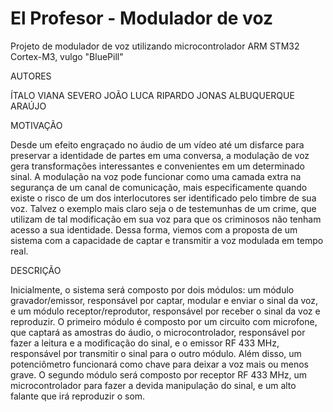 # El Profesor - Modulador de voz

Projeto de modulador de voz utilizando microcontrolador ARM STM32 Cortex-M3, vulgo "BluePill"

AUTORES

  ÍTALO VIANA SEVERO
  JOÃO LUCA RIPARDO
  JONAS ALBUQUERQUE ARAÚJO


MOTIVAÇÃO

Desde um efeito engraçado no áudio de um vídeo até um disfarce para preservar a identidade de partes em uma conversa, a modulação de voz gera transformações interessantes e convenientes em um determinado sinal. A modulação na voz pode funcionar como uma camada extra na segurança de um canal de comunicação, mais especificamente quando existe o risco de um dos interlocutores ser identificado pelo timbre de sua voz. Talvez o exemplo mais claro seja o de testemunhas de um crime, que utilizam de tal modificação em sua voz para que os criminosos não tenham acesso a sua identidade. Dessa forma, viemos com a proposta de um sistema com a capacidade de captar e transmitir a voz modulada em tempo real.


DESCRIÇÃO

Inicialmente, o sistema será composto por dois módulos: um módulo gravador/emissor, responsável por captar, modular e enviar o sinal da voz, e um módulo receptor/reprodutor, responsável por receber o sinal da voz e reproduzir. O primeiro módulo é composto por um circuito com microfone, que captará as amostras do áudio, o microcontrolador, responsável por fazer a leitura e a modificação do sinal, e o emissor RF 433 MHz, responsável por transmitir o sinal para o outro módulo. Além disso, um potenciômetro funcionará como chave para deixar a voz mais ou menos grave. O segundo módulo será composto por receptor RF 433 MHz, um microcontrolador para fazer a devida manipulação do sinal, e um alto falante que irá reproduzir o som. 

